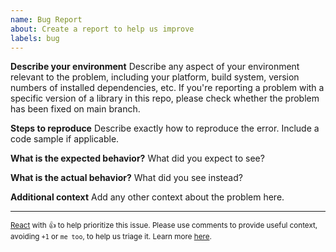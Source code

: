 ```yaml
---
name: Bug Report
about: Create a report to help us improve
labels: bug
---
```


**Describe your environment** Describe any aspect of your environment relevant to the problem, including your platform, build system, version numbers of installed dependencies, etc. If you're reporting a problem with a specific version of a library in this repo, please check whether the problem has been fixed on main branch.

**Steps to reproduce**
Describe exactly how to reproduce the error. Include a code sample if applicable.

**What is the expected behavior?**
What did you expect to see?

**What is the actual behavior?**
What did you see instead?

**Additional context**
Add any other context about the problem here.

---

<sub>[React](https://github.blog/news-insights/product-news/add-reactions-to-pull-requests-issues-and-comments/) with 👍 to help prioritize this issue. Please use comments to provide useful context, avoiding `+1` or `me too`, to help us triage it. Learn more [here](https://opentelemetry.io/community/end-user/issue-participation/).</sub>
